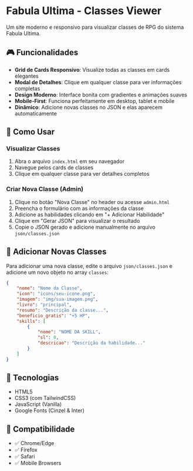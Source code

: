 # Fabula Ultima - Classes Viewer

Um site moderno e responsivo para visualizar classes de RPG do sistema Fabula Ultima.

## 🎮 Funcionalidades

- **Grid de Cards Responsivo**: Visualize todas as classes em cards elegantes
- **Modal de Detalhes**: Clique em qualquer classe para ver informações completas
- **Design Moderno**: Interface bonita com gradientes e animações suaves
- **Mobile-First**: Funciona perfeitamente em desktop, tablet e mobile
- **Dinâmico**: Adicione novas classes no JSON e elas aparecem automaticamente

## 🚀 Como Usar

### Visualizar Classes
1. Abra o arquivo `index.html` em seu navegador
2. Navegue pelos cards de classes
3. Clique em qualquer classe para ver detalhes completos

### Criar Nova Classe (Admin)
1. Clique no botão "Nova Classe" no header ou acesse `admin.html`
2. Preencha o formulário com as informações da classe
3. Adicione as habilidades clicando em "+ Adicionar Habilidade"
4. Clique em "Gerar JSON" para visualizar o resultado
5. Copie o JSON gerado e adicione manualmente no arquivo `json/classes.json`

## 📝 Adicionar Novas Classes

Para adicionar uma nova classe, edite o arquivo `json/classes.json` e adicione um novo objeto no array `classes`:

```json
{
    "nome": "Nome da Classe",
    "icon": "icons/seu-icone.png",
    "imagem": "img/sua-imagem.png",
    "livro": "principal",
    "resumo": "Descrição da classe...",
    "beneficio_gratis": "+5 HP",
    "skills": [
        {
            "nome": "NOME DA SKILL",
            "sl": 0,
            "descricao": "Descrição da habilidade..."
        }
    ]
}
```

## 🎨 Tecnologias

- HTML5
- CSS3 (com TailwindCSS)
- JavaScript (Vanilla)
- Google Fonts (Cinzel & Inter)

## 📱 Compatibilidade

- ✅ Chrome/Edge
- ✅ Firefox
- ✅ Safari
- ✅ Mobile Browsers